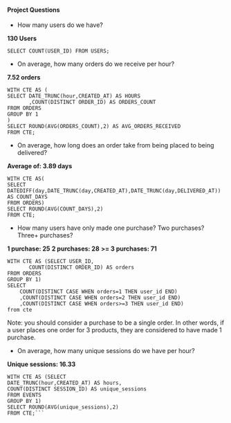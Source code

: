 #### Project Questions

* How many users do we have?

**130 Users** 
```
SELECT COUNT(USER_ID) FROM USERS;
```
* On average, how many orders do we receive per hour?

**7.52 orders**

```
WITH CTE AS (
SELECT DATE_TRUNC(hour,CREATED_AT) AS HOURS
       ,COUNT(DISTINCT ORDER_ID) AS ORDERS_COUNT
FROM ORDERS 
GROUP BY 1    
)
SELECT ROUND(AVG(ORDERS_COUNT),2) AS AVG_ORDERS_RECEIVED
FROM CTE;
```

* On average, how long does an order take from being placed to being delivered?

**Average of: 3.89 days**

```
WITH CTE AS(
SELECT 
DATEDIFF(day,DATE_TRUNC(day,CREATED_AT),DATE_TRUNC(day,DELIVERED_AT)) AS COUNT_DAYS
FROM ORDERS)
SELECT ROUND(AVG(COUNT_DAYS),2)
FROM CTE;
```

* How many users have only made one purchase? Two purchases? Three+ purchases?

**1 purchase: 25**
**2 purchases: 28**
**>= 3 purchases: 71**

```
WITH CTE AS (SELECT USER_ID,
       COUNT(DISTINCT ORDER_ID) AS orders
FROM ORDERS
GROUP BY 1)
SELECT 
    COUNT(DISTINCT CASE WHEN orders=1 THEN user_id END) 
    ,COUNT(DISTINCT CASE WHEN orders=2 THEN user_id END) 
    ,COUNT(DISTINCT CASE WHEN orders>=3 THEN user_id END)
from cte
```





Note: you should consider a purchase to be a single order. In other words, if a user places one order for 3 products, they are considered to have made 1 purchase.

* On average, how many unique sessions do we have per hour?

**Unique sessions: 16.33**
```
WITH CTE AS (SELECT 
DATE_TRUNC(hour,CREATED_AT) AS hours,
COUNT(DISTINCT SESSION_ID) AS unique_sessions
FROM EVENTS
GROUP BY 1)
SELECT ROUND(AVG(unique_sessions),2)
FROM CTE;```
